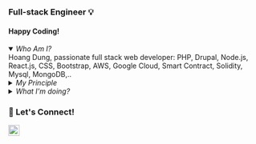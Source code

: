 ### Full-stack Engineer 💡


#### Happy Coding!

<details open><summary><em>Who Am I?</em></summary>
Hoang Dung, passionate full stack web developer: PHP, Drupal, Node.js, React.js, CSS, Bootstrap, AWS, Google Cloud, Smart Contract, Solidity, Mysql, MongoDB,..
</details>


<details><summary><em>My Principle</em></summary>
  <em> Never Stop Learning!</em>
  <em> Get things done</em>
</details>

<details><summary><em>What I'm doing?</em></summary>

  ✔️ Keeping myself up-to-date with the latest programming methodologies and concepts.

</details>


 ### 🚀 Let's Connect!

[<img align="left" alt="Connect on LinkedIn" width="22px" src="https://cdn.jsdelivr.net/npm/simple-icons@v3/icons/linkedin.svg" />][linkedin-url]
 
 <!-- GitHub's Markdown reference links -->
[linkedin-url]:https://www.linkedin.com/in/hoangminhdungvn/
